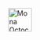 <img src="https://github.githubassets.com/assets/mona-loading-default-c3c7aad1282f.gif" alt="Mona Octocat" width="48">

